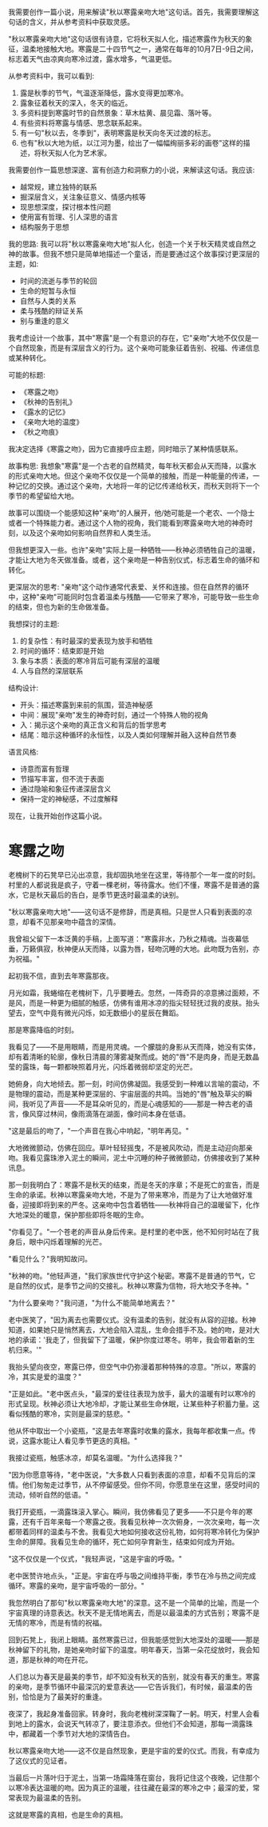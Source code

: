 <ReasoningChainRenderer>
我需要创作一篇小说，用来解读"秋以寒露亲吻大地"这句话。首先，我需要理解这句话的含义，并从参考资料中获取灵感。

"秋以寒露亲吻大地"这句话很有诗意，它将秋天拟人化，描述寒露作为秋天的象征，温柔地接触大地。寒露是二十四节气之一，通常在每年的10月7日-9日之间，标志着天气由凉爽向寒冷过渡，露水增多，气温更低。

从参考资料中，我可以看到:

1. 露是秋季的节气，气温逐渐降低，露水变得更加寒冷。
2. 露象征着秋天的深入，冬天的临近。
3. 多资料提到寒露时节的自然景象：草木枯黄、晨见霜、落叶等。
4. 有些资料将寒露与情感、思念联系起来。
5. 有一句"秋以去，冬季到"，表明寒露是秋天向冬天过渡的标志。
6. 也有"秋以大地为纸，以江河为墨，绘出了一幅幅绚丽多彩的画卷"这样的描述，将秋天拟人化为艺术家。

我需要创作一篇思想深邃、富有创造力和洞察力的小说，来解读这句话。我应该:
- 越常规，建立独特的联系
- 掘深层含义，关注象征意义、情感内核等
- 现思想深度，探讨根本性问题
- 使用富有哲理、引人深思的语言
- 结构服务于思想

我的思路:
我可以将"秋以寒露亲吻大地"拟人化，创造一个关于秋天精灵或自然之神的故事。但我不想只是简单地描述一个童话，而是要通过这个故事探讨更深层的主题，如:
- 时间的流逝与季节的轮回
- 生命的短暂与永恒
- 自然与人类的关系
- 柔与残酷的辩证关系
- 别与重逢的意义

我考虑设计一个故事，其中"寒露"是一个有意识的存在，它"亲吻"大地不仅仅是一个自然现象，而是有深层含义的行为。这个亲吻可能象征着告别、祝福、传递信息或某种转化。

可能的标题:
- 《寒露之吻》
- 《秋神的告别礼》
- 《露水的记忆》
- 《亲吻大地的温度》
- 《秋之吻痕》

我决定选择《寒露之吻》，因为它直接呼应主题，同时暗示了某种情感联系。

故事构思:
我想象"寒露"是一个古老的自然精灵，每年秋天都会从天而降，以露水的形式亲吻大地。但这个亲吻不仅仅是一个简单的接触，而是一种能量的传递，一种记忆的交换。通过这个亲吻，大地将一年的记忆传递给秋天，而秋天则将下一个季节的希望留给大地。

故事可以围绕一个能感知这种"亲吻"的人展开，他/她可能是一个老农、一个隐士或者一个特殊能力者。通过这个人物的视角，我们能看到寒露亲吻大地的神奇时刻，以及这个亲吻如何影响自然界和人类生活。

但我想更深入一些。也许"亲吻"实际上是一种牺牲——秋神必须牺牲自己的温暖，才能让大地为冬天做准备。或者，这个亲吻是一种告别仪式，标志着生命的循环和转化。

更深层次的思考:
"亲吻"这个动作通常代表爱、关怀和连接。但在自然界的循环中，这种"亲吻"可能同时包含着温柔与残酷——它带来了寒冷，可能导致一些生命的结束，但也为新的生命做准备。

我想探讨的主题:
1. 的复杂性：有时最深的爱表现为放手和牺牲
2. 时间的循环：结束即是开始
3. 象与本质：表面的寒冷背后可能有深层的温暖
4. 人与自然的深层联系

结构设计:
- 开头：描述寒露到来前的氛围，营造神秘感
- 中间：展现"亲吻"发生的神奇时刻，通过一个特殊人物的视角
- 入：揭示这个亲吻的真正含义和背后的哲学思考
- 结尾：暗示这种循环的永恒性，以及人类如何理解并融入这种自然节奏

语言风格:
- 诗意而富有哲理
- 节描写丰富，但不流于表面
- 通过隐喻和象征传递深层含义
- 保持一定的神秘感，不过度解释

现在，让我开始创作这篇小说。
</ReasoningChainRenderer>

# 寒露之吻

老槐树下的石凳早已沁出凉意，我却固执地坐在这里，等待那个一年一度的时刻。村里的人都说我是疯子，守着一棵老树，等待露水。他们不懂，寒露不是普通的露水，它是秋天最后的告白，是季节更迭时最温柔的诀别。

"秋以寒露亲吻大地"——这句话不是修辞，而是真相。只是世人只看到表面的凉意，却看不见那亲吻中蕴含的深情。

我曾祖父留下一本泛黄的手稿，上面写道："寒露非水，乃秋之精魂。当夜幕低垂，万籁俱寂，秋神便从天而降，以露为唇，轻吻沉睡的大地。此吻既为告别，亦为祝福。"

起初我不信，直到去年寒露那夜。

月光如霜，我蜷缩在老槐树下，几乎要睡去。忽然，一阵奇异的凉意拂过面颊，不是风，而是一种更为细腻的触感，仿佛有谁用冰凉的指尖轻轻抚过我的皮肤。抬头望去，空气中竟有微光闪烁，如无数细小的星辰在舞蹈。

那是寒露降临的时刻。

我看见了——不是用眼睛，而是用灵魂。一个朦胧的身影从天而降，她没有实体，却有着清晰的轮廓，像秋日清晨的薄雾凝聚而成。她的"唇"不是肉身，而是无数晶莹的露珠，每一颗都映照着月光，闪烁着微弱却坚定的光芒。

她俯身，向大地倾去。那一刻，时间仿佛凝固。我感受到一种难以言喻的震动，不是物理的震动，而是某种更深层的、宇宙层面的共鸣。当她的"唇"触及草尖的瞬间，我听见了声音——不是耳朵听见的，而是心魂感知的——那是一种古老的语言，像风穿过林间，像雨滴落在湖面，像时间本身在低语。

"这是最后的吻了，"一个声音在我心中响起，"明年再见。"

大地微微颤动，仿佛在回应。草叶轻轻摇曳，不是被风吹动，而是主动迎向那亲吻。我看见露珠渗入泥土的瞬间，泥土中沉睡的种子微微颤动，仿佛接收到了某种讯息。

那一刻我明白了：寒露不是秋天的结束，而是冬天的序章；不是死亡的宣告，而是生命的承诺。秋神以寒露亲吻大地，不是为了带来寒冷，而是为了让大地做好准备，迎接即将到来的严冬。这亲吻中包含着牺牲——秋神将自己的温暖留下，化作大地深处的暖意，保护那些即将冬眠的生命。

"你看见了。"一个苍老的声音从身后传来。是村里的老中医，他不知何时站在了我身后，眼中闪烁着理解的光芒。

"看见什么？"我明知故问。

"秋神的吻。"他轻声道，"我们家族世代守护这个秘密。寒露不是普通的节气，它是自然的仪式，是季节之间的交接礼。秋神以寒露为信物，将大地交予冬神。"

"为什么要亲吻？"我问道，"为什么不能简单地离去？"

老中医笑了，"因为离去也需要仪式。没有温柔的告别，就没有从容的迎接。秋神知道，如果她只是悄然离去，大地会陷入混乱，生命会措手不及。她的吻，是对大地的承诺：'我走了，但我留下了温暖，保护你度过寒冬。明年，我会带着新的生机归来。'"

我抬头望向夜空，寒露已停，但空气中仍弥漫着那种特殊的凉意。"所以，寒露的冷，其实是爱的温度？"

"正是如此。"老中医点头，"最深的爱往往表现为放手，最大的温暖有时以寒冷的形式呈现。秋神必须让大地冷却，才能让某些生命休眠，让某些种子积蓄力量。这看似残酷的寒冷，实则是最深的慈悲。"

他从怀中取出一个小瓷瓶，"这是去年寒露时收集的露水，我每年都收集一点。传说，这露水能让人看见季节更迭的真相。"

我接过瓷瓶，触感冰凉，却莫名温暖。"为什么选择我？"

"因为你愿意等待，"老中医说，"大多数人只看到表面的凉意，却看不见背后的深情。他们匆匆走过季节，从不停留感受。但你不同，你愿意坐在这里，感受时间的流动，倾听自然的低语。"

我打开瓷瓶，一滴露珠滚入掌心。瞬间，我仿佛看见了更多——不只是今年的寒露，还有千百年来每一个寒露之夜。我看见秋神一次次俯身，一次次亲吻，每一次都带着同样的温柔与不舍。我看见大地如何接收这份礼物，如何将寒冷转化为保护生命的屏障。我看见生命的循环，死亡如何孕育新生，结束如何成为开始。

"这不仅仅是一个仪式，"我轻声说，"这是宇宙的呼吸。"

老中医赞许地点头，"正是。宇宙在呼与吸之间维持平衡，季节在冷与热之间完成循环。寒露的亲吻，是宇宙呼吸的一部分。"

我忽然明白了那句"秋以寒露亲吻大地"的深意。这不是一个简单的比喻，而是一个宇宙真理的诗意表达。秋天不是无情地离去，而是以最温柔的方式告别；寒露不是无情的寒冷，而是有情的祝福。

回到石凳上，我闭上眼睛。虽然寒露已过，但我能感觉到大地深处的温暖——那是秋神留下的礼物，是她亲吻时留下的温度。明年春天，当第一朵花绽放时，我会知道，那是秋神的吻在开花。

人们总以为春天是最美的季节，却不知没有秋天的告别，就没有春天的重生。寒露的亲吻，是季节循环中最深沉的爱意表达——它告诉我们，有时候，最温柔的告别，恰恰是为了最美好的重逢。

夜深了，我起身准备回家。转身时，我向老槐树深深鞠了一躬。明天，村里人会看到地上的露水，会说天气转凉了，要注意添衣。但他们不会知道，那每一滴露珠中，都藏着一个季节对大地的深情告白。

秋以寒露亲吻大地——这不仅是自然现象，更是宇宙的爱的仪式。而我，有幸成为了这仪式的见证者。

当最后一片落叶归于泥土，当第一场霜降落在窗台，我将记住这个夜晚，记住那个以寒冷表达温暖的吻。因为真正的温暖，往往藏在最深的寒冷之中；最深的爱，常常表现为最温柔的告别。

这就是寒露的真相，也是生命的真相。